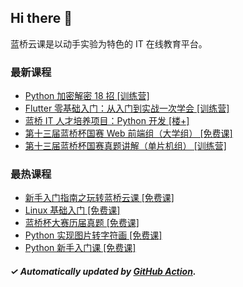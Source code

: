 ## Hi there 👋

蓝桥云课是以动手实验为特色的 IT 在线教育平台。

### 最新课程

<!-- LATEST:START -->
- [Python 加密解密 18 招 [训练营]](https://www.lanqiao.cn/courses/17813/)
- [Flutter 零基础入门：从入门到实战一次学会 [训练营]](https://www.lanqiao.cn/courses/2984/)
- [蓝桥 IT 人才培养项目：Python 开发 [楼+]](https://www.lanqiao.cn/courses/9118/)
- [第十三届蓝桥杯国赛 Web 前端组（大学组） [免费课]](https://www.lanqiao.cn/courses/9788/)
- [第十三届蓝桥杯国赛真题讲解（单片机组） [训练营]](https://www.lanqiao.cn/courses/10029/)
<!-- LATEST:END -->

### 最热课程

<!-- HOTEST:START -->
- [新手入门指南之玩转蓝桥云课 [免费课]](https://www.lanqiao.cn/courses/63/)
- [Linux 基础入门 [免费课]](https://www.lanqiao.cn/courses/1/)
- [蓝桥杯大赛历届真题 [免费课]](https://www.lanqiao.cn/courses/2786/)
- [Python 实现图片转字符画 [免费课]](https://www.lanqiao.cn/courses/370/)
- [Python 新手入门课 [免费课]](https://www.lanqiao.cn/courses/1330/)
<!-- HOTEST:END -->

##### ✓ Automatically updated by [GitHub Action](https://github.com/lanqiao-courses/.github/actions/workflows/update.yml).
